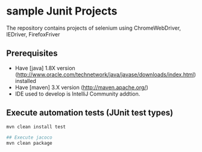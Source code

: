 # sample Junit Projects
The repository contains projects of selenium using ChromeWebDriver, IEDriver, FirefoxFriver



## Prerequisites ##
* Have [java] 1.8X version (http://www.oracle.com/technetwork/java/javase/downloads/index.html) installed
* Have [maven] 3.X version (http://maven.apache.org/)
* IDE used to develop is IntelliJ Community addtion.


## Execute automation tests (JUnit test types) ##
```bash
mvn clean install test

## Execute jacoco
mvn clean package